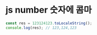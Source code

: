 # js number 숫자에 콤마

```js
const res = 123124123.toLocaleString();
console.log(res); // 123,124,123
```
